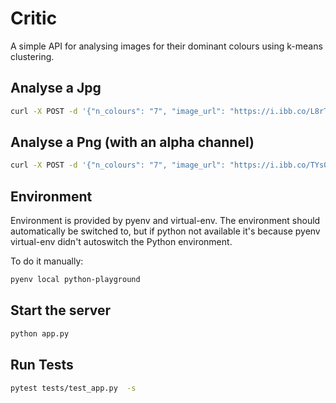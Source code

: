 # Critic

A simple API for analysing images for their dominant colours using k-means clustering.

## Analyse a Jpg

```bash
curl -X POST -d '{"n_colours": "7", "image_url": "https://i.ibb.co/L8rTYy4/image.jpg"}' -H  "Content-Type: application/json" "http://127.0.0.1:5000/analyse-color"
```

## Analyse a Png (with an alpha channel)

```bash
curl -X POST -d '{"n_colours": "7", "image_url": "https://i.ibb.co/TYs0KSY/image.png"}' -H  "Content-Type: application/json" "http://127.0.0.1:5000/analyse-color"
```

## Environment

Environment is provided by pyenv and virtual-env. The environment should automatically be switched to, but if python not available it's because pyenv virtual-env didn't autoswitch the Python environment.

To do it manually:

```bash
pyenv local python-playground
```

## Start the server

```bash
python app.py
```

## Run Tests

```bash
pytest tests/test_app.py  -s
```
